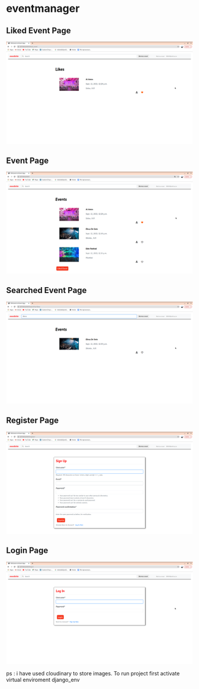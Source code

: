 # eventmanager
## Liked Event Page
![](Images/four.png)
## Event Page
![](Images/three.png)
## Searched Event Page
![](Images/five.png)
## Register Page
![](Images/second.png)
## Login Page
![](Images/first.png)

ps : i have used cloudinary to store images.
To run project first activate virtual enviroment django_env
